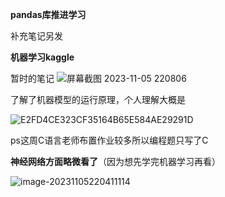 **pandas库推进学习**

补充笔记另发

**机器学习kaggle**

 暂时的笔记 ![屏幕截图 2023-11-05 220806](https://github.com/JNAIC/23_reports/assets/146925826/7c81f5e1-dfcf-4ffa-ae93-0b7791ba16f3)

 
了解了机器模型的运行原理，个人理解大概是

![E2FD4CE323CF35164B65E584AE29291D](C:\Users\20241\AppData\Roaming\Tencent\QQ\Temp\E2FD4CE323CF35164B65E584AE29291D.jpg)

ps这周C语言老师布置作业较多所以编程题只写了C

**神经网络方面略微看了**（因为想先学完机器学习再看）

![image-20231105220411114](C:\Users\20241\AppData\Roaming\Typora\typora-user-images\image-20231105220411114.png)
